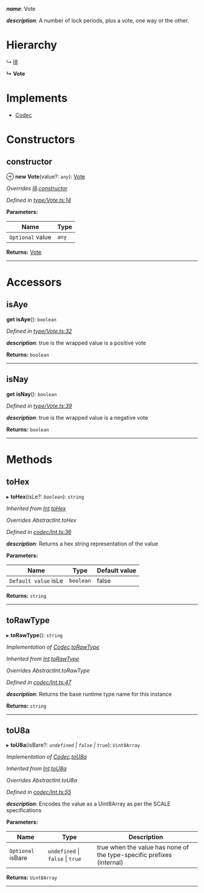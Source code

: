 

*__name__*: Vote

*__description__*: A number of lock periods, plus a vote, one way or the other.

# Hierarchy

↳  [I8](_primitive_i8_.i8.md)

**↳ Vote**

# Implements

* [Codec](../interfaces/_types_.codec.md)

# Constructors

<a id="constructor"></a>

##  constructor

⊕ **new Vote**(value?: *`any`*): [Vote](_type_vote_.vote.md)

*Overrides [I8](_primitive_i8_.i8.md).[constructor](_primitive_i8_.i8.md#constructor)*

*Defined in [type/Vote.ts:14](https://github.com/polkadot-js/api/blob/d38ccd1/packages/types/src/type/Vote.ts#L14)*

**Parameters:**

| Name | Type |
| ------ | ------ |
| `Optional` value | `any` |

**Returns:** [Vote](_type_vote_.vote.md)

___

# Accessors

<a id="isaye"></a>

##  isAye

**get isAye**(): `boolean`

*Defined in [type/Vote.ts:32](https://github.com/polkadot-js/api/blob/d38ccd1/packages/types/src/type/Vote.ts#L32)*

*__description__*: true is the wrapped value is a positive vote

**Returns:** `boolean`

___
<a id="isnay"></a>

##  isNay

**get isNay**(): `boolean`

*Defined in [type/Vote.ts:39](https://github.com/polkadot-js/api/blob/d38ccd1/packages/types/src/type/Vote.ts#L39)*

*__description__*: true is the wrapped value is a negative vote

**Returns:** `boolean`

___

# Methods

<a id="tohex"></a>

##  toHex

▸ **toHex**(isLe?: *`boolean`*): `string`

*Inherited from [Int](_codec_int_.int.md).[toHex](_codec_int_.int.md#tohex)*

*Overrides AbstractInt.toHex*

*Defined in [codec/Int.ts:36](https://github.com/polkadot-js/api/blob/d38ccd1/packages/types/src/codec/Int.ts#L36)*

*__description__*: Returns a hex string representation of the value

**Parameters:**

| Name | Type | Default value |
| ------ | ------ | ------ |
| `Default value` isLe | `boolean` | false |

**Returns:** `string`

___
<a id="torawtype"></a>

##  toRawType

▸ **toRawType**(): `string`

*Implementation of [Codec](../interfaces/_types_.codec.md).[toRawType](../interfaces/_types_.codec.md#torawtype)*

*Inherited from [Int](_codec_int_.int.md).[toRawType](_codec_int_.int.md#torawtype)*

*Overrides AbstractInt.toRawType*

*Defined in [codec/Int.ts:47](https://github.com/polkadot-js/api/blob/d38ccd1/packages/types/src/codec/Int.ts#L47)*

*__description__*: Returns the base runtime type name for this instance

**Returns:** `string`

___
<a id="tou8a"></a>

##  toU8a

▸ **toU8a**(isBare?: *`undefined` \| `false` \| `true`*): `Uint8Array`

*Implementation of [Codec](../interfaces/_types_.codec.md).[toU8a](../interfaces/_types_.codec.md#tou8a)*

*Inherited from [Int](_codec_int_.int.md).[toU8a](_codec_int_.int.md#tou8a)*

*Overrides AbstractInt.toU8a*

*Defined in [codec/Int.ts:55](https://github.com/polkadot-js/api/blob/d38ccd1/packages/types/src/codec/Int.ts#L55)*

*__description__*: Encodes the value as a Uint8Array as per the SCALE specifications

**Parameters:**

| Name | Type | Description |
| ------ | ------ | ------ |
| `Optional` isBare | `undefined` \| `false` \| `true` |  true when the value has none of the type-specific prefixes (internal) |

**Returns:** `Uint8Array`

___

